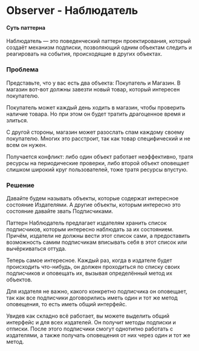 # Observer -  Наблюдатель

#### Суть паттерна

Наблюдатель — это поведенческий паттерн проектирования, который создаёт механизм подписки, позволяющий одним объектам следить и реагировать на события, происходящие в других объектах.

### Проблема ###

Представьте, что у вас есть два объекта: Покупатель и Магазин. В магазин вот-вот должны завезти новый товар, который интересен покупателю.

Покупатель может каждый день ходить в магазин, чтобы проверить наличие товара. Но при этом он будет тратить драгоценное время и злиться.

С другой стороны, магазин может разослать спам каждому своему покупателю. Многих это расстроит, так как товар специфический и не всем он нужен.

Получается конфликт: либо один объект работает неэффективно, тратя ресурсы на периодические проверки, либо второй объект оповещает слишком широкий круг пользователей, тоже тратя ресурсы впустую.

### Решение ###

Давайте будем называть объекты, которые содержат интересное состояние Издателями. А другие объекты, которым интересно это состояние давайте звать Подписчиками.

Паттерн Наблюдатель предлагает издателям хранить список подписчиков, которым интересно наблюдать за их состоянием. Причём, издатели не должны вести этот список сами, а предоставить возможность самим подписчикам вписывать себя в этот список или вычёркиваться оттуда.

Теперь самое интересное. Каждый раз, когда в издателе будет происходить что-нибудь, он должен проходиться по списку своих подписчиков и оповещать их, вызывая определённый метод их объектов.

Для издателя не важно, какого конкретно подписчика он оповещает, так как все подписчики договорились иметь один и тот же метод оповещения, то есть иметь общий интерфейс.

Увидев как складно всё работает, вы можете выделить общий интерфейс и для всех издателей. Он получит методы подписки и отписки. После этого подписчики смогут однотипно работать с издателями, а также получать оповещения от них через один и тот же метод.  


